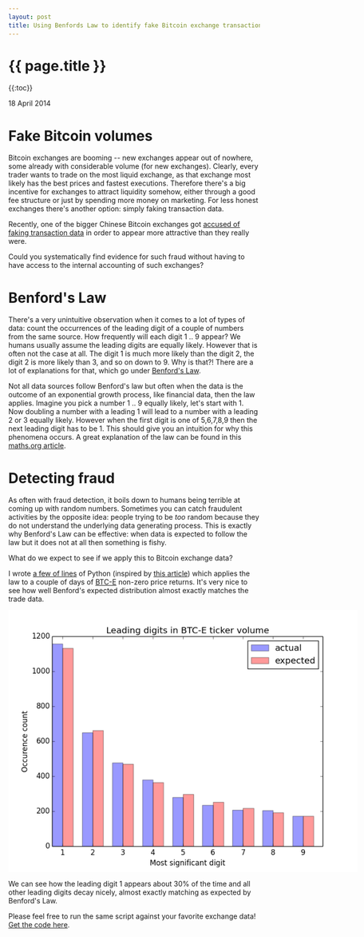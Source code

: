 ```yaml
---
layout: post
title: Using Benfords Law to identify fake Bitcoin exchange transactions
---
```


{{ page.title }}
================

{{:toc}}

<p class="meta">18 April 2014</p>

# Fake Bitcoin volumes

Bitcoin exchanges are booming -- new exchanges appear out of nowhere, some already with considerable volume (for new exchanges). Clearly, every trader wants to trade on the most liquid exchange, as that exchange most likely has the best prices and fastest executions. Therefore there's a big incentive for exchanges to attract liquidity somehow, either through a good fee structure or just by spending more money on marketing. For less honest exchanges there's another option: simply faking transaction data.

Recently, one of the bigger Chinese Bitcoin exchanges got <a href="http://www.coindesk.com/chinese-bitcoin-exchange-okcoin-accused-faking-trading-data/">accused of faking transaction data</a> in order to appear more attractive than they really were. 

Could you systematically find evidence for such fraud without having to have access to the internal accounting of such exchanges?

# Benford's Law

There's a very unintuitive observation when it comes to a lot of types of data: count the occurrences of the leading digit of a couple of numbers from the same source. How frequently will each digit 1 .. 9 appear? We humans usually assume the leading digits are equally likely. However that is often not the case at all. The digit 1 is much more likely than the digit 2, the digit 2 is more likely than 3, and so on down to 9. Why is that?! There are a lot of explanations for that, which go under <a href="https://en.wikipedia.org/wiki/Benford's_law">Benford's Law</a>.

Not all data sources follow Benford's law but often when the data is the outcome of an exponential growth process, like financial data, then the law applies. Imagine you pick a number 1 .. 9 equally likely, let's start with 1. Now doubling a number with a leading 1 will lead to a number with a leading 2 or 3 equally likely. However when the first digit is one of 5,6,7,8,9 then the next leading digit has to be 1. This should give you an intuition for why this phenomena occurs. A great explanation of the law can be found in this <a href="http://plus.maths.org/content/looking-out-number-one">maths.org article</a>.

# Detecting fraud

As often with fraud detection, it boils down to humans being terrible at coming up with random numbers. Sometimes you can catch fraudulent activities by the opposite idea: people trying to be _too_ random because they do not understand the underlying data generating process. This is exactly why Benford's Law can be effective: when data is expected to follow the law but it does not at all then something is fishy.

What do we expect to see if we apply this to Bitcoin exchange data?

I wrote <a href="https://github.com/jheusser/benford">a few of lines</a> of Python (inspired by <a href="http://www.johndcook.com/blog/2011/10/19/benfords-law-and-scipy/">this article</a>) which applies the law to a couple of days of <a href="http://www.btc-e.com">BTC-E</a>  non-zero price returns. It's very nice to see how well Benford's expected distribution almost exactly matches the trade data. 

<img src ="/images/btce_benford.png" alt="Benfords Law on Bitcoin returns" align="center" title="Benfords Law on Bitcoin returns" style="max-height: 700px; max-width: 700px;"></img>

We can see how the leading digit 1 appears about 30% of the time and all other leading digits decay nicely, almost exactly matching as expected by Benford's Law.

Please feel free to run the same script against your favorite exchange data! <a href="https://github.com/jheusser/benford">Get the code here</a>.

